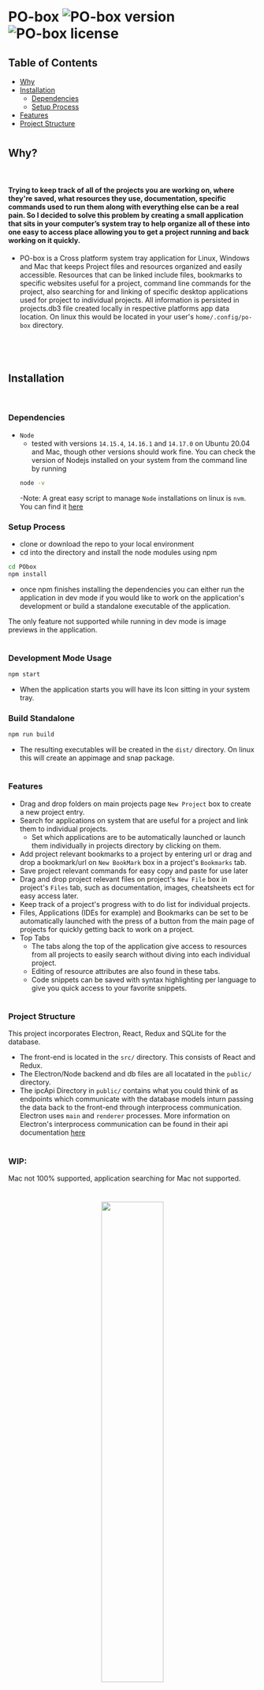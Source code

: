 # PO-box ![PO-box version](https://img.shields.io/badge/version-v0.03-yellow.svg) ![PO-box license](https://img.shields.io/badge/license-MIT-yellow.svg)

## Table of Contents

- [Why](#why)
- [Installation](#installation)
  - [Dependencies](#dependencies)
  - [Setup Process](#setup-process)
- [Features](#features)
- [Project Structure](#project-structure)

#

## Why?

<br>

#### Trying to keep track of all of the projects you are working on, where they're saved, what resources they use, documentation, specific commands used to run them along with everything else can be a real pain. So I decided to solve this problem by creating a small application that sits in your computer’s system tray to help organize all of these into one easy to access place allowing you to get a project running and back working on it quickly.

- PO-box is a Cross platform system tray application for Linux, Windows and Mac that keeps Project files and resources organized and easily accessible. Resources that can be linked include files, bookmarks to specific websites useful for a project, command line commands for the project, also searching for and linking of specific desktop applications used for project to individual projects. All information is persisted in projects.db3 file created locally in respective platforms app data location. On linux this would be located in your user's `home/.config/po-box` directory.

<br>

<br>

#

## Installation

<br>

### Dependencies

- `Node`
  - tested with versions `14.15.4`, `14.16.1` and `14.17.0` on Ubuntu 20.04 and Mac, though other versions should work fine. You can check the version of Nodejs installed on your system from the command line by running
  ```sh
  node -v
  ```
  -Note: A great easy script to manage `Node` installations on linux is `nvm`. You can find it [here](https://github.com/nvm-sh/nvm)

### Setup Process

- clone or download the repo to your local environment
- cd into the directory and install the node modules using npm

```sh
cd PObox
npm install
```

- once npm finishes installing the dependencies you can either run the application in dev mode if you would like to work on the application's development or build a standalone executable of the application.

The only feature not supported while running in dev mode is image previews in the application.

#

### Development Mode Usage

```sh
npm start
```

- When the application starts you will have its Icon sitting in your system tray.

### Build Standalone

```sh
npm run build
```

- The resulting executables will be created in the `dist/` directory.
  On linux this will create an appimage and snap package.

#

### Features

- Drag and drop folders on main projects page `New Project` box to create a new project entry.
- Search for applications on system that are useful for a project and link them to individual projects.
  - Set which applications are to be automatically launched or launch them individually in projects directory by clicking on them.
- Add project relevant bookmarks to a project by entering url or drag and drop a bookmark/url on `New BookMark` box in a project's `Bookmarks` tab.
- Save project relevant commands for easy copy and paste for use later
- Drag and drop project relevant files on project's `New File` box in project's `Files` tab, such as documentation, images, cheatsheets ect for easy access later.
- Keep track of a project's progress with to do list for individual projects.
- Files, Applications (IDEs for example) and Bookmarks can be set to be automatically launched with the press of a button from the main page of projects for quickly getting back to work on a project.
- Top Tabs
  - The tabs along the top of the application give access to resources from all projects to easily search without diving into each individual project.
  - Editing of resource attributes are also found in these tabs.
  - Code snippets can be saved with syntax highlighting per language to give you quick access to your favorite snippets.

#

### Project Structure

This project incorporates Electron, React, Redux and SQLite for the database.

- The front-end is located in the `src/` directory. This consists of React and Redux.
- The Electron/Node backend and db files are all locatated in the `public/` directory.
- The ipcApi Directory in `public/` contains what you could think of as endpoints which communicate with the database models inturn passing the data back to the front-end through interprocess communication. Electron uses `main` and `renderer` processes. More information on Electron's interprocess communication can be found in their api documentation [here](https://www.electronjs.org/docs/api)

#

### WIP:

Mac not 100% supported, application searching for Mac not supported.

#

<div style="text-align:center" >
<img src="pobox0421.gif" width="50%" >
</div>

## Author

**Roger Lee**

- Github: [@Rm-lee](https://github.com/Rm-lee)
- LinkedIn: [@roger-m-lee](https://linkedin.com/in/roger-m-lee)
